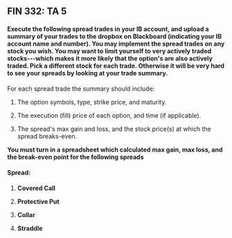 ## FIN 332: TA 5

#### Execute the following spread trades in your IB account, and upload a summary of your trades to the dropbox on Blackboard (indicating your IB account name and number).  You may implement the spread trades **on any stock you wish**.  You may want to limit yourself to very actively traded stocks---which makes it more likely that the option's are also actively traded.  **Pick a different stock for each trade.**  Otherwise it will be very hard to see your spreads by looking at your trade summary.

For each spread trade the summary should include:

1.  The option symbols, type, strike price, and maturity.

2.  The execution (fill) price of each option, and time (if applicable).

3.  The spread's max gain and loss, and the stock price(s) at which the spread breaks-even.

**You must turn in a spreadsheet which calculated max gain, max loss, and the break-even point for the following spreads**

#### Spread:

1.  **Covered Call**

2.  **Protective Put**

3.  **Collar**

4.  **Straddle**

<!---5.  **Bull Call Spread**-->

<!---6.  **Butterfly**-->
